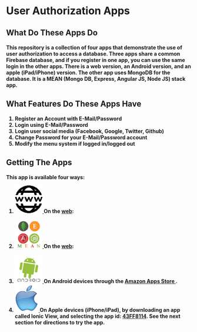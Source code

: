 <h1>User Authorization Apps</h1>

  <h2>What Do These Apps Do</h2>
    <h4>
      <p>
        This repository is a collection of four apps that demonstrate the use of user authorization
        to access a database.  Three apps share a common Firebase database, and if you register
        in one app, you can use the same login in the other apps.  There is a web version, an
        Android version, and an apple (iPad/iPhone) version.  The other app uses MongoDB
        for the database.  It is a MEAN (Mongo DB, Express, Angular JS, Node JS) stack app.
      </p>
    </h4>
    
  <h2>What Features Do These Apps Have</h2>
    <h4>
      <ol>
        <li>Register an Account with E-Mail/Password</li>
        <li>Login using E-Mail/Password</li>
        <li>Login user social media (Facebook, Google, Twitter, Github)</li>
        <li>Change Password for your E-Mail/Password account</li>
        <li>Modify the menu system if logged in/logged out</li>
      </ol>
    </h4>

  <h2>Getting The Apps</h2>
    <h4>
      <p>
        This app is available four ways:
      </p>
      <ol>
        <li>
          <a href="http://scottnakada.github.io/UserAuth/yoFireAuth/dist/public/index.html">
            <img src="images/Web.png"/>
          </a>
          On the <a href="http://scottnakada.github.io/UserAuth/yoFireAuth/dist/public/index.html">web</a>:<br><br>
        </li>
        <li>
          <a href="http://scottnakada.github.io/UserAuth/yoMongoAuth/dist/public/index.html">
            <img src="images/Mean.png"/>
          </a>
          On the <a href="http://scottnakada.github.io/UserAuth/yoMongoAuth/dist/public/index.html">web</a>:<br><br>
        </li>
        <li>
          <a href="http://www.amazon.com/Ionic-Firebase-User-Authentication-App/dp/B014LUR2HI/ref=sr_1_1?s=mobile-apps&ie=UTF8&qid=1440823545&sr=1-1&keywords=ionFireAuth">
            <img src="images/Android.png"/>
          </a>
          On Android devices through the
          <a href="http://www.amazon.com/Ionic-Firebase-User-Authentication-App/dp/B014LUR2HI/ref=sr_1_1?s=mobile-apps&ie=UTF8&qid=1440823545&sr=1-1&keywords=ionFireAuth">
            Amazon Apps Store
          </a>.
        </li>
        <li>
          <a href="http://scottnakada.github.io/UserAuth/index.html#ios">
            <img src="images/Apple.png"/>
          </a>
          On Apple devices (iPhone/iPad), by downloading an app called Ionic View, and selecting the
          app id: <a href="http://scottnakada.github.io/UserAuth/index.html#ios">43FF8114</a>. See the next section for directions
          to try the app.<br><br>
        </li>
      </ol>
    </h4>
